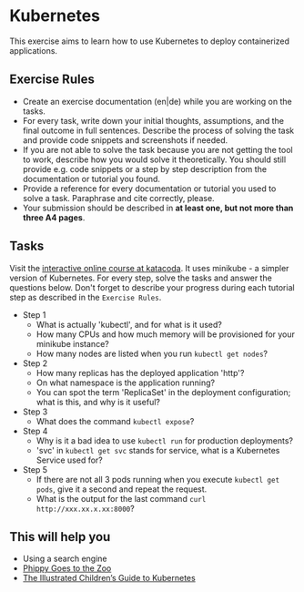 # Kubernetes

This exercise aims to learn how to use Kubernetes to deploy containerized applications.

## Exercise Rules

- Create an exercise documentation (en|de) while you are working on the tasks.
- For every task, write down your initial thoughts, assumptions, and the final outcome in full sentences. Describe the process of solving the task and provide code snippets and screenshots if needed.
- If you are not able to solve the task because you are not getting the tool to work, describe how you would solve it theoretically. You should still provide e.g. code snippets or a step by step description from the documentation or tutorial you found.
- Provide a reference for every documentation or tutorial you used to solve a task. Paraphrase and cite correctly, please.
- Your submission should be described in __at least one, but not more than three A4 pages__.

## Tasks

Visit the [interactive online course at katacoda](https://www.katacoda.com/courses/kubernetes/kubectl-run-containers). It uses minikube - a simpler version of Kubernetes. For every step, solve the tasks and answer the questions below. Don't forget to describe your progress during each tutorial step as described in the `Exercise Rules`.

- Step 1
  - What is actually 'kubectl', and for what is it used?
  - How many CPUs and how much memory will be provisioned for your minikube instance?
  - How many nodes are listed when you run `kubectl get nodes`?
- Step 2
  - How many replicas has the deployed application 'http'?
  - On what namespace is the application running?
  - You can spot the term 'ReplicaSet' in the deployment configuration; what is this, and why is it useful?
- Step 3
  - What does the command `kubectl expose`?
- Step 4
  - Why is it a bad idea to use `kubectl run` for production deployments?
  - 'svc' in `kubectl get svc` stands for service, what is a Kubernetes Service used for?
- Step 5
  - If there are not all 3 pods running when you execute `kubectl get pods`, give it a second and repeat the request.
  - What is the output for the last command `curl http://xxx.xx.x.xx:8000`?

## This will help you

- Using a search engine
- [Phippy Goes to the Zoo](https://www.cncf.io/phippy/phippy-goes-to-the-zoo-book/)
- [The Illustrated Children’s Guide to Kubernetes](https://www.cncf.io/phippy/the-childrens-illustrated-guide-to-kubernetes/)
